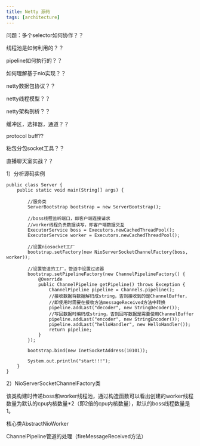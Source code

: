 ```yaml
---
title: Netty 源码
tags: [architecture]
---
```


问题：多个selector如何协作？？

线程池是如何利用的？？

pipeline如何执行的？？

如何理解基于nio实现？？

netty数据包协议？？

netty线程模型？？

netty架构剖析？？

缓冲区，选择器，通道？？

protocol buff??

粘包分包socket工具？？

直播聊天室实战？？

1）分析源码实例

```
public class Server {
    public static void main(String[] args) {

        //服务类
        ServerBootstrap bootstrap = new ServerBootstrap();
        
        //boss线程监听端口，即客户端连接请求
        //worker线程负责数据读写，即客户端数据交互
        ExecutorService boss = Executors.newCachedThreadPool();
        ExecutorService worker = Executors.newCachedThreadPool();
        
        //设置niosocket工厂
        bootstrap.setFactory(new NioServerSocketChannelFactory(boss, worker));
        
        //设置管道的工厂，管道中设置过滤器
        bootstrap.setPipelineFactory(new ChannelPipelineFactory() {
            @Override
            public ChannelPipeline getPipeline() throws Exception {
                ChannelPipeline pipeline = Channels.pipeline();
                //接收数据将数据解码成string，否则接收到的是ChannelBuffer，
                //即使用时需要在接收方法messageReceived方法中转换
                pipeline.addLast("decoder", new StringDecoder());
                //写回数据时编码成string，否则回写数据是需要使用ChannelBuffer
                pipeline.addLast("encoder", new StringEncoder());
                pipeline.addLast("helloHandler", new HelloHandler());
                return pipeline;
            }
        });
        
        bootstrap.bind(new InetSocketAddress(10101));
        
        System.out.println("start!!!");
    }
}
```

2）NioServerSocketChannelFactory类

该类构建时传递boss和worker线程池，通过构造函数可以看出创建的worker线程数量为默认的cpu内核数量*2（即2倍的cpu内核数量），默认的boss线程数量是1。

核心类AbstractNioWorker

ChannelPipeline管道的处理（fireMessageReceived方法）